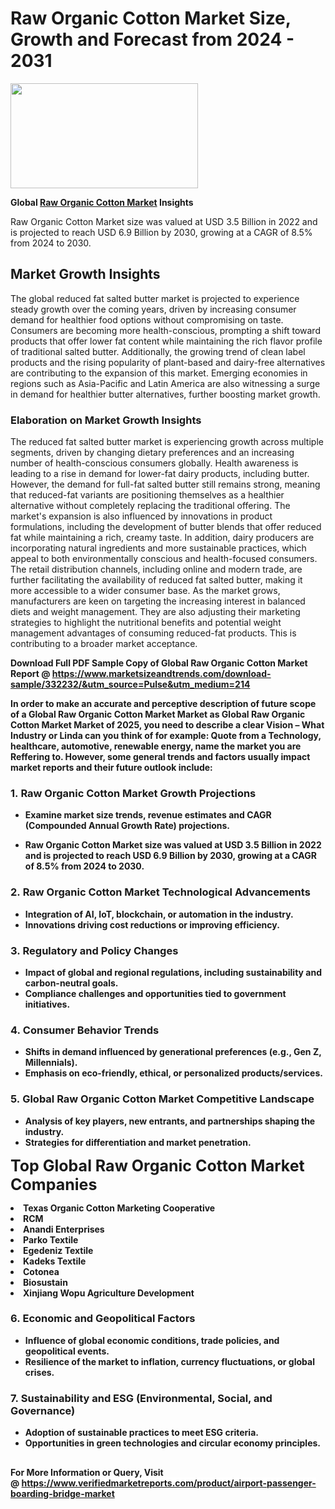 <H1>Raw Organic Cotton Market Size, Growth and Forecast from 2024 - 2031</H1><img class="aligncenter size-medium wp-image-584254" src="https://thirdeyenews.in/wp-content/uploads/2024/09/Global-Market-Research-300x168.jpeg" alt="" width="300" height="168" /><p><strong>Global&nbsp;<a href="https://www.marketsizeandtrends.com/download-sample/332232/&amp;utm_source=Pulse&amp;utm_medium=214">Raw Organic Cotton Market</a> Insights</strong></p><p>Raw Organic Cotton Market size was valued at USD 3.5 Billion in 2022 and is projected to reach USD 6.9 Billion by 2030, growing at a CAGR of 8.5% from 2024 to 2030.</p><p><h2>Market Growth Insights</h2> The global reduced fat salted butter market is projected to experience steady growth over the coming years, driven by increasing consumer demand for healthier food options without compromising on taste. Consumers are becoming more health-conscious, prompting a shift toward products that offer lower fat content while maintaining the rich flavor profile of traditional salted butter. Additionally, the growing trend of clean label products and the rising popularity of plant-based and dairy-free alternatives are contributing to the expansion of this market. Emerging economies in regions such as Asia-Pacific and Latin America are also witnessing a surge in demand for healthier butter alternatives, further boosting market growth. <p><strong></strong></p> <h3>Elaboration on Market Growth Insights</h3> The reduced fat salted butter market is experiencing growth across multiple segments, driven by changing dietary preferences and an increasing number of health-conscious consumers globally. Health awareness is leading to a rise in demand for lower-fat dairy products, including butter. However, the demand for full-fat salted butter still remains strong, meaning that reduced-fat variants are positioning themselves as a healthier alternative without completely replacing the traditional offering. The market's expansion is also influenced by innovations in product formulations, including the development of butter blends that offer reduced fat while maintaining a rich, creamy taste. In addition, dairy producers are incorporating natural ingredients and more sustainable practices, which appeal to both environmentally conscious and health-focused consumers. The retail distribution channels, including online and modern trade, are further facilitating the availability of reduced fat salted butter, making it more accessible to a wider consumer base. As the market grows, manufacturers are keen on targeting the increasing interest in balanced diets and weight management. They are also adjusting their marketing strategies to highlight the nutritional benefits and potential weight management advantages of consuming reduced-fat products. This is contributing to a broader market acceptance. <p><strong></p><p><span class=""><strong>Download Full PDF Sample Copy of Global Raw Organic Cotton Market Report</strong> @ <a href="https://www.marketsizeandtrends.com/download-sample/332232/&amp;utm_source=Pulse&amp;utm_medium=214" target="_blank">https://www.marketsizeandtrends.com/download-sample/332232/&amp;utm_source=Pulse&amp;utm_medium=214</a></span></p><p>In order to make an accurate and perceptive description of future scope of a Global&nbsp;Raw Organic Cotton Market Market as Global&nbsp;Raw Organic Cotton Market Market of 2025, you need to describe a clear Vision &ndash; What Industry or Linda can you think of for example: Quote from a Technology, healthcare, automotive, renewable energy, name the market you are Reffering to. However, some general trends and factors usually impact market reports and their future outlook include:</p><h3>1.&nbsp;<strong>Raw Organic Cotton Market Growth Projections</strong></h3><ul><li>Examine market size trends, revenue estimates and CAGR (Compounded Annual Growth Rate) projections.</li><li><p>Raw Organic Cotton Market size was valued at USD 3.5 Billion in 2022 and is projected to reach USD 6.9 Billion by 2030, growing at a CAGR of 8.5% from 2024 to 2030.</p></li></ul><h3>2.&nbsp;<strong>Raw Organic Cotton Market Technological Advancements</strong></h3><ul><li>Integration of AI, IoT, blockchain, or automation in the industry.</li><li>Innovations driving cost reductions or improving efficiency.</li></ul><h3>3.&nbsp;<strong>Regulatory and Policy Changes</strong></h3><ul><li>Impact of global and regional regulations, including sustainability and carbon-neutral goals.</li><li>Compliance challenges and opportunities tied to government initiatives.</li></ul><h3>4.&nbsp;<strong>Consumer Behavior Trends</strong></h3><ul><li>Shifts in demand influenced by generational preferences (e.g., Gen Z, Millennials).</li><li>Emphasis on eco-friendly, ethical, or personalized products/services.</li></ul><h3>5.&nbsp;<strong>Global Raw Organic Cotton Market Competitive Landscape</strong></h3><ul><li>Analysis of key players, new entrants, and partnerships shaping the industry.</li><li>Strategies for differentiation and market penetration.</li></ul><p data-pm-slice="1 1 []"><span style="color: inherit; font-family: inherit; font-size: 25px;">Top Global Raw Organic Cotton Market Companies</span></p><div class="" data-test-id=""><p><li>Texas Organic Cotton Marketing Cooperative</li><li> RCM</li><li> Anandi Enterprises</li><li> Parko Textile</li><li> Egedeniz Textile</li><li> Kadeks Textile</li><li> Cotonea</li><li> Biosustain</li><li> Xinjiang Wopu Agriculture Development</li></p></div><h3>6.&nbsp;<strong>Economic and Geopolitical Factors</strong></h3><ul><li>Influence of global economic conditions, trade policies, and geopolitical events.</li><li>Resilience of the market to inflation, currency fluctuations, or global crises.</li></ul><h3>7.&nbsp;<strong>Sustainability and ESG (Environmental, Social, and Governance)</strong></h3><ul><li>Adoption of sustainable practices to meet ESG criteria.</li><li>Opportunities in green technologies and circular economy principles.</li></ul><h2><strong style="font-size: 14px;">For More Information or Query, Visit @&nbsp;</strong><a style="background-color: #ffffff; font-size: 14px;" href="https://www.marketsizeandtrends.com/report/raw-organic-cotton-market/" target="_blank">https://www.verifiedmarketreports.com/product/airport-passenger-boarding-bridge-market</a></h2>
